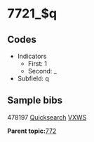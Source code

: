 # 7721\_$q

## Codes

-   Indicators
    -   First: 1
    -   Second: \_
-   Subfield: q

## Sample bibs

478197 [Quicksearch](https://search.library.yale.edu/catalog/478197) [VXWS](http://prodorbis.library.yale.edu:7014/vxws/GetHoldingsService?bibId=478197)

**Parent topic:**[772](../../tags/772/772.md)

